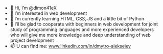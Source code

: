 - 👋 Hi, I’m @dimon41eX
- 👀 I’m interested in web development
- 🌱 I’m currently learning HTML, CSS, JS and a little bit of Python
- 💞️ I’ll be glad to cooperate with beginners in web development for joint study of programming languages ​​and more experienced developers who will give me more knowledge and deep understanding of web project development
- 📫 U can find me: www.linkedin.com/in/dmytro-alekseiev
 
<!---
dimon41eX/dimon41eX is a ✨ special ✨ repository because its `README.md` (this file) appears on your GitHub profile.
You can click the Preview link to take a look at your changes. - 📫 How to reach me ...
- 😄 Pronouns: ...
- ⚡ Fun fact: ...

--->
